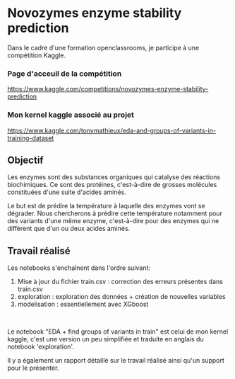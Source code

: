 
# Novozymes enzyme stability prediction

Dans le cadre d'une formation openclassrooms, je participe à une compétition Kaggle. 

### Page d'acceuil de la compétition

https://www.kaggle.com/competitions/novozymes-enzyme-stability-prediction


### Mon kernel kaggle associé au projet

https://www.kaggle.com/tonymathieux/eda-and-groups-of-variants-in-training-dataset

## Objectif

Les enzymes sont des substances organiques qui catalyse des réactions biochimiques.
Ce sont des protéines, c'est-à-dire de grosses molécules constituées d'une suite 
d'acides aminés.

Le but est de prédire la température à laquelle des enzymes vont se dégrader.
Nous chercherons à prédire cette température notamment pour des variants d'une même 
enzyme, c'est-à-dire pour des enzymes qui ne diffèrent que d'un ou deux acides aminés. 

## Travail réalisé

Les notebooks s'enchaînent dans l'ordre suivant:

1. Mise à jour du fichier train.csv : correction des erreurs présentes dans train.csv
2. exploration : exploration des données + création de nouvelles variables
3. modelisation : essentiellement avec XGboost

&nbsp;

Le notebook "EDA + find groups of variants in train" est celui de mon kernel kaggle,
c'est une version un peu simplifiée et traduite en anglais du notebook 'exploration'.


Il y a également un rapport détaillé sur le travail réalisé ainsi qu'un support
pour le présenter.




